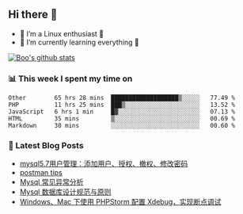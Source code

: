 ## Hi there 👋
* 🔭 I’m a Linux enthusiast 🐧️
* 🏃️ I’m currently learning everything 🏃️

[![Boo's github stats](https://github-readme-stats.vercel.app/api?username=0xAiKang)](https://github.com/anuraghazra/github-readme-stats)

<!-- [![Most Used Langs](https://github-readme-stats.vercel.app/api/top-langs/?username=0xAiKang)](https://github.com/anuraghazra/github-readme-stats) -->

### 📊 This week I spent my time on
<!--START_SECTION:waka-->
```text
Other        65 hrs 28 mins  ███████████████████▒░░░░░   77.49 % 
PHP          11 hrs 25 mins  ███▒░░░░░░░░░░░░░░░░░░░░░   13.52 % 
JavaScript   6 hrs 1 min     █▓░░░░░░░░░░░░░░░░░░░░░░░   07.13 % 
HTML         35 mins         ▒░░░░░░░░░░░░░░░░░░░░░░░░   00.69 % 
Markdown     30 mins         ░░░░░░░░░░░░░░░░░░░░░░░░░   00.60 % 
```
<!--END_SECTION:waka-->

### 📕 Latest Blog Posts
<!-- BLOG-POST-LIST:START -->
- [mysql5.7用户管理：添加用户、授权、撤权、修改密码](https://www.0x2beace.com/mysql5-7-user-management-add-users-authorize-revoke-rights-modify-passwords/)
- [postman tips](https://www.0x2beace.com/postman-tips/)
- [Mysql 常见异常分析](https://www.0x2beace.com/mysql-common-exception-analysis/)
- [Mysql 数据库设计规范与原则](https://www.0x2beace.com/mysql-database-design-rules-and-principles/)
- [Windows、Mac 下使用 PHPStorm 配置 Xdebug，实现断点调试](https://www.0x2beace.com/use-phpstorm-to-configure-xdebug-under-windows-and-mac/)
<!-- BLOG-POST-LIST:END -->

